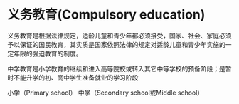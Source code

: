 # 义务教育(Compulsory education)


义务教育是根据法律规定，适龄儿童和青少年都必须接受，国家、社会、家庭必须予以保证的国民教育，其实质是国家依照法律的规定对适龄儿童和青少年实施的一定年限的强迫教育的制度。

中学教育是小学教育的继续和进入高等院校或转入其它中等学校的预备阶段；是暂时不能升学的初、高中学生准备就业的学习阶段




小学（Primary school）
中学（Secondary school或Middle school）



